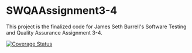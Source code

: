 # SWQAAssignment3-4
This project is the finalized code for James Seth Burrell's Software Testing and Quality Assurance Assignment 3-4.

[![Coverage Status](https://coveralls.io/repos/github/jsburrell97/SWQAAssignment3-4/badge.svg?branch=master)](https://coveralls.io/github/jsburrell97/SWQAAssignment3-4?branch=master)
